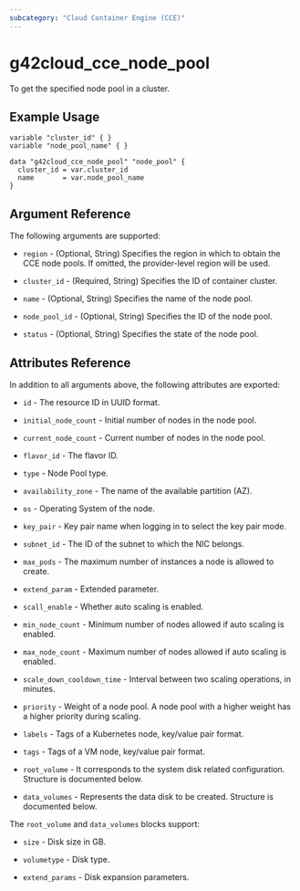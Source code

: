```yaml
---
subcategory: "Cloud Container Engine (CCE)"
---
```


# g42cloud_cce_node_pool

To get the specified node pool in a cluster.

## Example Usage

```hcl
variable "cluster_id" { }
variable "node_pool_name" { }

data "g42cloud_cce_node_pool" "node_pool" {
  cluster_id = var.cluster_id
  name       = var.node_pool_name
}
```

## Argument Reference

The following arguments are supported:

* `region` - (Optional, String) Specifies the region in which to obtain the CCE node pools.
  If omitted, the provider-level region will be used.

* `cluster_id` - (Required, String) Specifies the ID of container cluster.

* `name` - (Optional, String) Specifies the name of the node pool.

* `node_pool_id` - (Optional, String) Specifies the ID of the node pool.

* `status` - (Optional, String) Specifies the state of the node pool.

## Attributes Reference

In addition to all arguments above, the following attributes are exported:

* `id` - The resource ID in UUID format.

* `initial_node_count` - Initial number of nodes in the node pool.

* `current_node_count` - Current number of nodes in the node pool.

* `flavor_id` - The flavor ID.

* `type` - Node Pool type.

* `availability_zone` - The name of the available partition (AZ).

* `os` - Operating System of the node.

* `key_pair` - Key pair name when logging in to select the key pair mode.

* `subnet_id` - The ID of the subnet to which the NIC belongs.

* `max_pods` - The maximum number of instances a node is allowed to create.

* `extend_param` - Extended parameter.

* `scall_enable` - Whether auto scaling is enabled.

* `min_node_count` - Minimum number of nodes allowed if auto scaling is enabled.

* `max_node_count` - Maximum number of nodes allowed if auto scaling is enabled.

* `scale_down_cooldown_time` - Interval between two scaling operations, in minutes.

* `priority` - Weight of a node pool. A node pool with a higher weight has a higher priority during scaling.

* `labels` - Tags of a Kubernetes node, key/value pair format.

* `tags` - Tags of a VM node, key/value pair format.

* `root_volume` - It corresponds to the system disk related configuration. Structure is documented below.

* `data_volumes` - Represents the data disk to be created. Structure is documented below.

The `root_volume` and `data_volumes` blocks support:

* `size` - Disk size in GB.

* `volumetype` - Disk type.

* `extend_params` - Disk expansion parameters.
